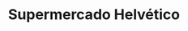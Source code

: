 ---
title: "Supermercado Helvético"
url: /nueva-helvecia/supermercado-helvetico/
shop: supermercado
---